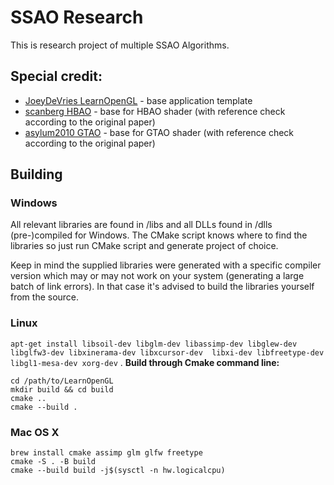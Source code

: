 # SSAO Research

This is research project of multiple SSAO Algorithms.

## Special credit:
- [JoeyDeVries LearnOpenGL](https://github.com/JoeyDeVries/LearnOpenGL) - base application template
- [scanberg HBAO](https://github.com/scanberg/hbao) - base for HBAO shader (with reference check according to the original paper)
- [asylum2010 GTAO](https://github.com/asylum2010/Asylum_Tutorials) - base for GTAO shader (with reference check according to the original paper)

## Building

### Windows
All relevant libraries are found in /libs and all DLLs found in /dlls (pre-)compiled for Windows. 
The CMake script knows where to find the libraries so just run CMake script and generate project of choice.

Keep in mind the supplied libraries were generated with a specific compiler version which may or may not work on your system (generating a large batch of link errors). In that case it's advised to build the libraries yourself from the source.

### Linux
`apt-get install libsoil-dev libglm-dev libassimp-dev libglew-dev libglfw3-dev libxinerama-dev libxcursor-dev  libxi-dev libfreetype-dev libgl1-mesa-dev xorg-dev` .
**Build through Cmake command line:**
```
cd /path/to/LearnOpenGL
mkdir build && cd build
cmake ..
cmake --build .
```

### Mac OS X
```
brew install cmake assimp glm glfw freetype
cmake -S . -B build
cmake --build build -j$(sysctl -n hw.logicalcpu)
```
